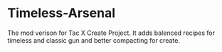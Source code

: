 # Timeless-Arsenal
The mod verison for Tac X Create Project. 
It adds balenced recipes for timeless and classic gun and better compacting for create.
